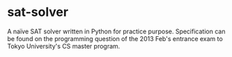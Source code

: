sat-solver
==========

A naïve SAT solver written in Python for practice purpose. Specification can be found on the programming question of the 2013 Feb's entrance exam to Tokyo University's CS master program.
